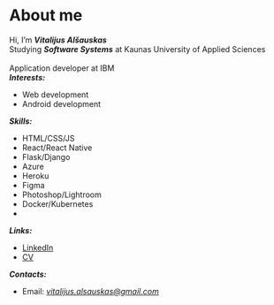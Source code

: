 # About me # 
Hi, I’m ***Vitalijus Alšauskas***<br/>
Studying ***Software Systems*** at Kaunas University of Applied Sciences<br/><br/>
Application developer at IBM<br/>
 ***Interests:***
- Web development
- Android development

***Skills:***
- HTML/CSS/JS
- React/React Native
- Flask/Django
- Azure
- Heroku
- Figma
- Photoshop/Lightroom
- Docker/Kubernetes
- 
 ***Links:***
- [LinkedIn](https://www.linkedin.com/in/vitalijus-al%C5%A1auskas-95b49020b/)
- [CV](https://drive.google.com/file/d/17Sqsl73x7HSgBmudAazYW8Jk1o4l3j8V/view?usp=sharing)

***Contacts:***
- Email: *vitalijus.alsauskas@gmail.com*
